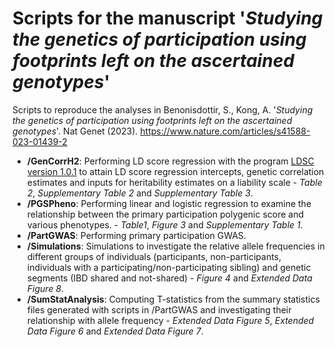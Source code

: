 # Scripts for the manuscript '*Studying the genetics of participation using footprints left on the ascertained genotypes*'
Scripts to reproduce the analyses in Benonisdottir, S., Kong, A. '*Studying the genetics of participation using footprints left on the ascertained genotypes*'. Nat Genet (2023). https://www.nature.com/articles/s41588-023-01439-2 <br />
* **/GenCorrH2**: Performing LD score regression with the program [LDSC version 1.0.1](https://github.com/bulik/ldsc) 
to attain LD score regression intercepts, genetic correlation estimates and inputs for heritability estimates on a liability scale - *Table 2*, *Supplementary Table 2* and *Supplementary Table 3*.
* **/PGSPheno**: Performing linear and logistic regression to examine the relationship between the primary participation polygenic score 
and various phenotypes. - *Table1*, *Figure 3* and *Supplementary Table 1*.
* **/PartGWAS**: Performing primary participation GWAS. <br />
* **/Simulations**: Simulations to investigate the relative allele frequencies in different groups of individuals (participants, non-participants, individuals with a participating/non-participating sibling) 
and genetic segments (IBD shared and not-shared) - *Figure 4* and *Extended Data Figure 8*. 
* **/SumStatAnalysis**: Computing T-statistics from the summary statistics files generated with scripts in /PartGWAS and investigating 
their relationship with allele frequency - *Extended Data Figure 5*, *Extended Data Figure 6* and *Extended Data Figure 7*. <br />
